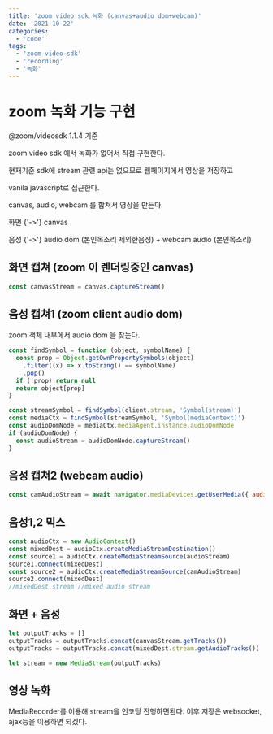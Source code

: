 ```yaml
---
title: 'zoom video sdk 녹화 (canvas+audio dom+webcam)'
date: '2021-10-22'
categories:
  - 'code'
tags:
  - 'zoom-video-sdk'
  - 'recording'
  - '녹화'
---
```


# zoom 녹화 기능 구현

@zoom/videosdk 1.1.4 기준

zoom video sdk 에서 녹화가 없어서 직접 구현한다.

현재기준 sdk에 stream 관련 api는 없으므로 웹페이지에서 영상을 저장하고

vanila javascript로 접근한다.

canvas, audio, webcam 를 합쳐서 영상을 만든다.

화면 {'->'} canvas

음성 {'->'} audio dom (본인목소리 제외한음성) + webcam audio (본인목소리)

## 화면 캡쳐 (zoom 이 렌더링중인 canvas)

```js
const canvasStream = canvas.captureStream()
```

## 음성 캡쳐1 (zoom client audio dom)

zoom 객체 내부에서 audio dom 을 찾는다.

```js
const findSymbol = function (object, symbolName) {
  const prop = Object.getOwnPropertySymbols(object)
    .filter((x) => x.toString() == symbolName)
    .pop()
  if (!prop) return null
  return object[prop]
}

const streamSymbol = findSymbol(client.stream, 'Symbol(stream)')
const mediaCtx = findSymbol(streamSymbol, 'Symbol(mediaContext)')
const audioDomNode = mediaCtx.mediaAgent.instance.audioDomNode
if (audioDomNode) {
  const audioStream = audioDomNode.captureStream()
}
```

## 음성 캡쳐2 (webcam audio)

```js
const camAudioStream = await navigator.mediaDevices.getUserMedia({ audio: true, video: false })
```

## 음성1,2 믹스

```js
const audioCtx = new AudioContext()
const mixedDest = audioCtx.createMediaStreamDestination()
const source1 = audioCtx.createMediaStreamSource(audioStream)
source1.connect(mixedDest)
const source2 = audioCtx.createMediaStreamSource(camAudioStream)
source2.connect(mixedDest)
//mixedDest.stream //mixed audio stream
```

## 화면 + 음성

```js
let outputTracks = []
outputTracks = outputTracks.concat(canvasStream.getTracks())
outputTracks = outputTracks.concat(mixedDest.stream.getAudioTracks())

let stream = new MediaStream(outputTracks)
```

## 영상 녹화

MediaRecorder를 이용해 stream을 인코딩 진행하면된다. 이후 저장은 websocket, ajax등을 이용하면 되겠다.
